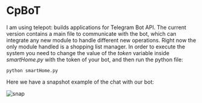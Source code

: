 # CpBoT
I am using telepot: builds applications for Telegram Bot API. The current version contains a main file to communicate with the bot, 
which can integrate any new module to handle different new operations. Right now the only module handled is a shopping list manager.
In order to execute the system you need to change the value of the *token* variable inside *smartHome.py* with the token of your bot, and then run the python file:

```python smartHome.py```

Here we have a snapshot example of the chat with our bot:


![snap](example-chat.png)

